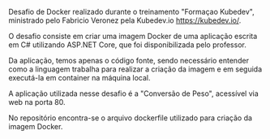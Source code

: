 Desafio de Docker realizado durante o treinamento "Formaçao Kubedev", ministrado pelo Fabricio Veronez pela Kubedev.io <https://kubedev.io/>.

O desafio consiste em criar uma imagem Docker de uma aplicação escrita em C# utilizando ASP.NET Core, que foi disponibilizada pelo professor. 

Da aplicação, temos apenas o código fonte, sendo necessário entender como a linguagem trabalha para realizar a criação da imagem e em seguida executá-la em container na máquina local.

A aplicação utilizada nesse desafio é a "Conversão de Peso", acessível via web na porta 80.

No repositório encontra-se o arquivo dockerfile utilizado para criação da imagem Docker.